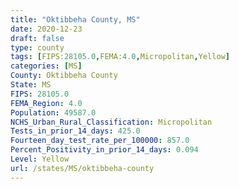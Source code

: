 ```yaml
---
title: "Oktibbeha County, MS"
date: 2020-12-23
draft: false
type: county
tags: [FIPS:28105.0,FEMA:4.0,Micropolitan,Yellow]
categories: [MS]
County: Oktibbeha County
State: MS
FIPS: 28105.0
FEMA_Region: 4.0
Population: 49587.0
NCHS_Urban_Rural_Classification: Micropolitan
Tests_in_prior_14_days: 425.0
Fourteen_day_test_rate_per_100000: 857.0
Percent_Positivity_in_prior_14_days: 0.094
Level: Yellow
url: /states/MS/oktibbeha-county
---
```



